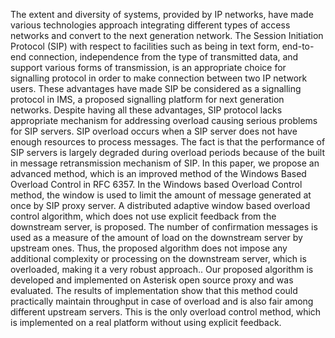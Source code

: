 The extent and diversity of systems, provided by IP networks, have made various technologies approach integrating different types of access networks and convert to the next generation network. The Session Initiation Protocol (SIP) with respect to facilities such as being in text form, end-to-end connection, independence from the type of transmitted data, and support various forms of transmission, is an appropriate choice for signalling protocol in order to make connection between two IP network users. These advantages have made SIP be considered as a signalling protocol in IMS, a proposed signalling platform for next generation networks. Despite having all these advantages, SIP protocol lacks appropriate mechanism for addressing overload causing serious problems for SIP servers. SIP overload occurs when a SIP server does not have enough resources to process messages. The fact is that the performance of SIP servers is largely degraded during overload periods because of the built in message retransmission mechanism of SIP. In this paper, we propose an advanced method, which is an improved method of the Windows Based Overload Control in RFC 6357. In the Windows based Overload Control method, the window is used to limit the amount of message generated at once by SIP proxy server. A distributed adaptive window based overload control algorithm, which does not use explicit feedback from the downstream server, is proposed. The number of confirmation messages is used as a measure of the amount of load on the downstream server by upstream ones. Thus, the proposed algorithm does not impose any additional complexity or processing on the downstream server, which is overloaded, making it a very robust approach.. Our proposed algorithm is developed and implemented on Asterisk open source proxy and was evaluated. The results of implementation show that this method could practically maintain throughput in case of overload and is also fair among different upstream servers. This is the only overload control method, which is implemented on a real platform without using explicit feedback. 
